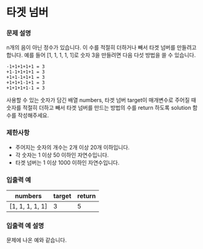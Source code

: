 타겟 넘버
===========

### 문제 설명
n개의 음이 아닌 정수가 있습니다. 이 수를 적절히 더하거나 빼서 타겟 넘버를 만들려고 합니다. 예를 들어 [1, 1, 1, 1, 1]로 숫자 3을 만들려면 다음 다섯 방법을 쓸 수 있습니다.

```
-1+1+1+1+1 = 3
+1-1+1+1+1 = 3
+1+1-1+1+1 = 3
+1+1+1-1+1 = 3
+1+1+1+1-1 = 3
```

사용할 수 있는 숫자가 담긴 배열 numbers, 타겟 넘버 target이 매개변수로 주어질 때 숫자를 적절히 더하고 빼서 타겟 넘버를 만드는 방법의 수를 return 하도록 solution 함수를 작성해주세요.

### 제한사항
+ 주어지는 숫자의 개수는 2개 이상 20개 이하입니다.
+ 각 숫자는 1 이상 50 이하인 자연수입니다.
+ 타겟 넘버는 1 이상 1000 이하인 자연수입니다.

### 입출력 예
|numbers	|target|	return|
|---|---|---|
|[1, 1, 1, 1, 1]|	3|	5|

### 입출력 예 설명
문제에 나온 예와 같습니다.